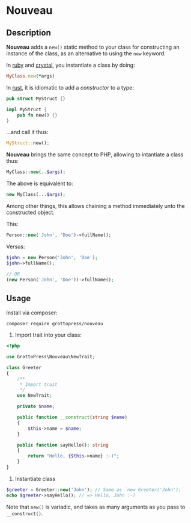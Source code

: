 # Nouveau

## Description

**Nouveau** adds a `new()` static method to your class for constructing an instance of the class, as an alternative to using the `new` keyword.

In [ruby](https://ruby-lang.org) and [crystal](https://crystal-lang.org), you instantiate a class by doing:

```ruby
MyClass.new(*args)
```

In [rust](https://rust-lang.org), it is idiomatic to add a *constructor* to a type:

```rust
pub struct MyStruct {}

impl MyStruct {
    pub fn new() {}
}
```

...and call it thus:

```rust
MyStruct::new();
```

**Nouveau** brings the same concept to PHP, allowing to intantiate a class thus:

```php
MyClass::new(..$args);
```

The above is equivalent to:

```php
new MyClass(...$args);
```

Among other things, this allows chaining a method immediately unto the constructed object.

This:

```php
Person::new('John', 'Doe')->fullName();
```

Versus:

```php
$john = new Person('John', 'Doe');
$john->fullName();

// OR
(new Person('John', 'Doe'))->fullName();
```

## Usage

Install via composer:

`composer require grottopress/nouveau`

1. Import trait into your class:

```php
<?php

use GrottoPress\Nouveau\NewTrait;

class Greeter
{
    /**
     * Import trait
     */
    use NewTrait;

    private $name;

    public function __construct(string $name)
    {
        $this->name = $name;
    }

    public function sayHello(): string
    {
        return "Hello, {$this->name} :-)";
    }
}
```

1. Instantiate class

```php
$greeter = Greeter::new('John'); // Same as `new Greeter('John');`
echo $greeter->sayHello(); // => Hello, John :-)
```

Note that `new()` is variadic, and takes as many arguments as you pass to `__construct()`.
